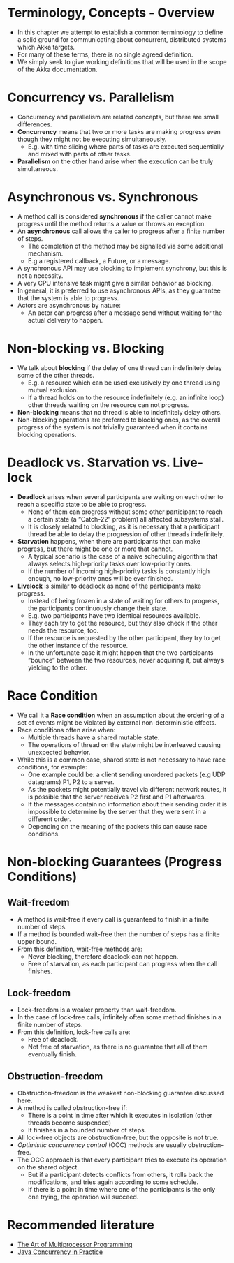 # Terminology, Concepts - Overview
- In this chapter we attempt to establish a common terminology to define a solid ground for communicating about concurrent, distributed systems which Akka targets.
- For many of these terms, there is no single agreed definition. 
- We simply seek to give working definitions that will be used in the scope of the Akka documentation.

# Concurrency vs. Parallelism
- Concurrency and parallelism are related concepts, but there are small differences. 
- **Concurrency** means that two or more tasks are making progress even though they might not be executing simultaneously. 
    - E.g. with time slicing where parts of tasks are executed sequentially and mixed with parts of other tasks. 
- **Parallelism** on the other hand arise when the execution can be truly simultaneous.

# Asynchronous vs. Synchronous
- A method call is considered **synchronous** if the caller cannot make progress until the method returns a value or throws an exception. 
- An **asynchronous** call allows the caller to progress after a finite number of steps.
    - The completion of the method may be signalled via some additional mechanism.
    - E.g a registered callback, a Future, or a message.
- A synchronous API may use blocking to implement synchrony, but this is not a necessity. 
- A very CPU intensive task might give a similar behavior as blocking. 
- In general, it is preferred to use asynchronous APIs, as they guarantee that the system is able to progress. 
- Actors are asynchronous by nature: 
    - An actor can progress after a message send without waiting for the actual delivery to happen.

# Non-blocking vs. Blocking
- We talk about **blocking** if the delay of one thread can indefinitely delay some of the other threads. 
    - E.g. a resource which can be used exclusively by one thread using mutual exclusion. 
    - If a thread holds on to the resource indefinitely (e.g. an infinite loop) other threads waiting on the resource can not progress. 
- **Non-blocking** means that no thread is able to indefinitely delay others.
- Non-blocking operations are preferred to blocking ones, as the overall progress of the system is not trivially guaranteed when it contains blocking operations.

# Deadlock vs. Starvation vs. Live-lock
- **Deadlock** arises when several participants are waiting on each other to reach a specific state to be able to progress. 
    - None of them can progress without some other participant to reach a certain state (a “Catch-22” problem) all affected subsystems stall. 
    - It is closely related to blocking, as it is necessary that a participant thread be able to delay the progression of other threads indefinitely.
- **Starvation** happens, when there are participants that can make progress, but there might be one or more that cannot. 
    - A typical scenario is the case of a naive scheduling algorithm that always selects high-priority tasks over low-priority ones. 
    - If the number of incoming high-priority tasks is constantly high enough, no low-priority ones will be ever finished.
- **Livelock** is similar to deadlock as none of the participants make progress. 
    - Instead of being frozen in a state of waiting for others to progress, the participants continuously change their state. 
    - E.g. two participants have two identical resources available. 
    - They each try to get the resource, but they also check if the other needs the resource, too. 
    - If the resource is requested by the other participant, they try to get the other instance of the resource. 
    - In the unfortunate case it might happen that the two participants “bounce” between the two resources, never acquiring it, but always yielding to the other.

# Race Condition
- We call it a **Race condition** when an assumption about the ordering of a set of events might be violated by external non-deterministic effects. 
- Race conditions often arise when:
    - Multiple threads have a shared mutable state.
    - The operations of thread on the state might be interleaved causing unexpected behavior. 
- While this is a common case, shared state is not necessary to have race conditions, for example: 
    - One example could be: a client sending unordered packets (e.g UDP datagrams) P1, P2 to a server. 
    - As the packets might potentially travel via different network routes, it is possible that the server receives P2 first and P1 afterwards. 
    - If the messages contain no information about their sending order it is impossible to determine by the server that they were sent in a different order. 
    - Depending on the meaning of the packets this can cause race conditions.

# Non-blocking Guarantees (Progress Conditions)
## Wait-freedom
- A method is wait-free if every call is guaranteed to finish in a finite number of steps. 
- If a method is bounded wait-free then the number of steps has a finite upper bound.
- From this definition, wait-free methods are:
    - Never blocking, therefore deadlock can not happen.
    - Free of starvation, as each participant can progress when the call finishes.

## Lock-freedom
- Lock-freedom is a weaker property than wait-freedom. 
- In the case of lock-free calls, infinitely often some method finishes in a finite number of steps. 
- From this definition, lock-free calls are: 
    - Free of deadlock.
    - Not free of starvation, as there is no guarantee that all of them eventually finish.

## Obstruction-freedom
- Obstruction-freedom is the weakest non-blocking guarantee discussed here. 
- A method is called obstruction-free if:
    - There is a point in time after which it executes in isolation (other threads become suspended)
    - It finishes in a bounded number of steps. 
- All lock-free objects are obstruction-free, but the opposite is not true.
- _Optimistic concurrency control_ (OCC) methods are usually obstruction-free. 
- The OCC approach is that every participant tries to execute its operation on the shared object.
    - But if a participant detects conflicts from others, it rolls back the modifications, and tries again according to some schedule.
    - If there is a point in time where one of the participants is the only one trying, the operation will succeed.

# Recommended literature
- [The Art of Multiprocessor Programming](https://www.safaribooksonline.com/library/view/the-art-of/9780123973375/)
- [Java Concurrency in Practice](https://www.safaribooksonline.com/library/view/java-concurrency-in/0321349601/)